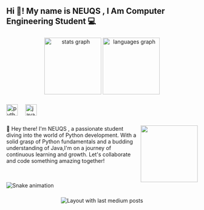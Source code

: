 <h2 align="left">Hi 👋! My name is NEUQS , I Am Computer Engineering Student 💻</h2>

###

<div align="center">
  <img src="https://github-readme-stats.vercel.app/api?username=neuqs90&hide_title=false&hide_rank=false&show_icons=true&include_all_commits=true&count_private=true&disable_animations=false&theme=dracula&locale=en&hide_border=false" height="150" alt="stats graph"  />
  <img src="https://github-readme-stats.vercel.app/api/top-langs?username=neuqs90&locale=en&hide_title=false&layout=compact&card_width=320&langs_count=5&theme=dracula&hide_border=false" height="150" alt="languages graph"  />
</div>

###

<div align="left">
  <img src="https://cdn.jsdelivr.net/gh/devicons/devicon/icons/python/python-original.svg" height="30" alt="python logo"  />
  <img width="12" />
  <img src="https://cdn.jsdelivr.net/gh/devicons/devicon/icons/java/java-original.svg" height="30" alt="java logo"  />
</div>

###

<img align="right" height="150" src="https://media.giphy.com/media/v1.Y2lkPTc5MGI3NjExeWhuZG81N2czcXh0czUzeDZ5cnpucTB4c3Zsam1yZ2poNjQ1dWpvdSZlcD12MV9pbnRlcm5hbF9naWZfYnlfaWQmY3Q9Zw/3o7TKWvwyGpgtlxQFq/giphy-downsized-large.gif"  />

###

<p align="left">👋 Hey there! I'm NEUQS ,  a passionate student diving into the world of Python development. With a solid grasp of Python fundamentals and a budding understanding of Java,I'm on a journey of continuous learning and growth. Let's collaborate and code something amazing together!</p>

###

<br clear="both">

<img src="https://raw.githubusercontent.com/neuqs90/neuqs90/output/snake.svg" alt="Snake animation" />

###

<div align="center">
  <img src="https://github-read-medium-git-main.pahlevikun.vercel.app/latest?limit=4" alt="Layout with last medium posts"  />
</div>

###
